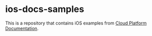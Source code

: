 # ios-docs-samples

This is a repository that contains iOS examples from [Cloud Platform Documentation](https://cloud.google.com/docs/).

